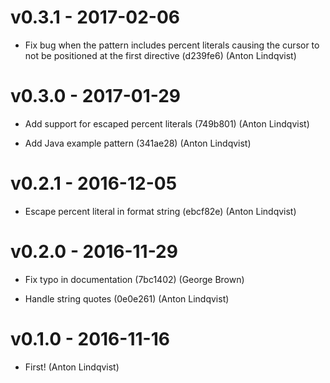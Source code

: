 v0.3.1 - 2017-02-06
===================

- Fix bug when the pattern includes percent literals causing the cursor to not
  be positioned at the first directive (d239fe6) (Anton Lindqvist)

v0.3.0 - 2017-01-29
===================

- Add support for escaped percent literals (749b801) (Anton Lindqvist)

- Add Java example pattern (341ae28) (Anton Lindqvist)

v0.2.1 - 2016-12-05
===================

- Escape percent literal in format string (ebcf82e) (Anton Lindqvist)

v0.2.0 - 2016-11-29
===================

- Fix typo in documentation (7bc1402) (George Brown)

- Handle string quotes (0e0e261) (Anton Lindqvist)

v0.1.0 - 2016-11-16
===================

- First! (Anton Lindqvist)
